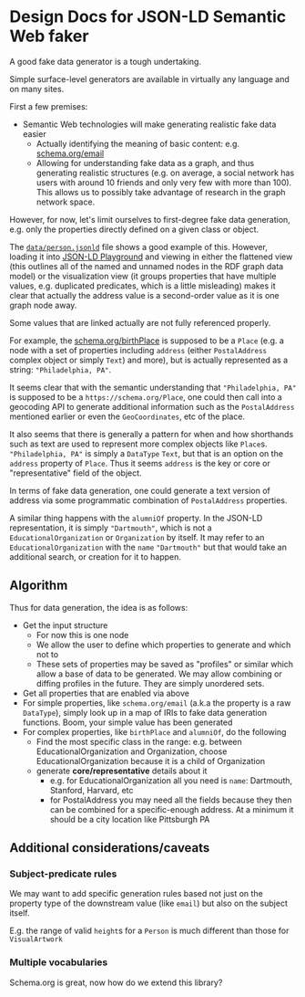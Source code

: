 # Design Docs for JSON-LD Semantic Web faker

A good fake data generator is a tough undertaking.

Simple surface-level generators are available in virtually any language and on many sites.

First a few premises:
- Semantic Web technologies will make generating realistic fake data easier
  - Actually identifying the meaning of basic content: e.g. [schema.org/email](http://schema.org/email)
  - Allowing for understanding fake data as a graph, and thus generating realistic structures (e.g. on average, a social network has users with around 10 friends and only very few with more than 100). This allows us to possibly take advantage of research in the graph network space.


However, for now, let's limit ourselves to first-degree fake data generation, e.g. only the properties directly defined on a given class or object.

The [`data/person.jsonld`](../data/person.jsonld) file shows a good example of this. However, loading it into [JSON-LD Playground](https://json-ld.org/playground/) and viewing in either the flattened view (this outlines all of the named and unnamed nodes in the RDF graph data model) or the visualization view (it groups properties that have multiple values, e.g. duplicated predicates, which is a little misleading) makes it clear that actually the address value is a second-order value as it is one graph node away.

Some values that are linked actually are not fully referenced properly.

For example, the [schema.org/birthPlace](http://schema.org/birthPlace) is supposed to be a `Place` (e.g. a node with a set of properties including `address` (either `PostalAddress` complex object or simply `Text`) and more), but is actually represented as a string: `"Philadelphia, PA"`.

It seems clear that with the semantic understanding that `"Philadelphia, PA"` is supposed to be a `https://schema.org/Place`, one could then call into a geocoding API to generate additional information such as the `PostalAddress` mentioned earlier or even the `GeoCoordinates`, etc of the place.

It also seems that there is generally a pattern for when and how shorthands such as text are used to represent more complex objects like `Place`s. `"Philadelphia, PA"` is simply a `DataType` `Text`, but that is an option on the `address` property of `Place`. Thus it seems `address` is the key or core or "representative" field of the object. 

In terms of fake data generation, one could generate a text version of address via some programmatic combination of `PostalAddress` properties.

A similar thing happens with the `alumniOf` property. In the JSON-LD representation, it is simply `"Dartmouth"`, which is not a `EducationalOrganization` or `Organization` by itself. It may refer to an  `EducationalOrganization` with the `name` `"Dartmouth"` but that would take an additional search, or creation for it to happen.

## Algorithm
Thus for data generation, the idea is as follows:

- Get the input structure
  - For now this is one node
  - We allow the user to define which properties to generate and which not to
  - These sets of properties may be saved as "profiles" or similar which allow a base of data to be generated. We may allow combining or diffing profiles in the future. They are simply unordered sets.
- Get all properties that are enabled via above
- For simple properties, like `schema.org/email` (a.k.a the property is a raw `DataType`), simply look up in a map of IRIs to fake data generation functions. Boom, your simple value has been generated
- For complex properties, like `birthPlace` and `alumniOf`, do the following
  - Find the most specific class in the range: e.g. between EducationalOrganization and Organization, choose EducationalOrganization because it is a child of Organization
  - generate **core/representative** details about it
    - e.g. for EducationalOrganization all you need is `name`: Dartmouth, Stanford, Harvard, etc
    - for PostalAddress you may need all the fields because they then can be combined for a specific-enough address. At a minimum it should be a city location like Pittsburgh PA


## Additional considerations/caveats

### Subject-predicate rules
We may want to add specific generation rules based not just on the property type of the downstream value (like `email`) but also on the subject itself.

E.g. the range of valid `height`s for a `Person` is much different than those for `VisualArtwork`

### Multiple vocabularies
Schema.org is great, now how do we extend this library?
